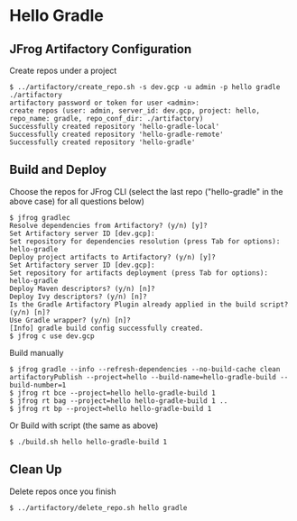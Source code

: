 # Hello Gradle

## JFrog Artifactory Configuration
Create repos under a project
```
$ ../artifactory/create_repo.sh -s dev.gcp -u admin -p hello gradle ./artifactory
artifactory password or token for user <admin>: 
create repos (user: admin, server_id: dev.gcp, project: hello, repo_name: gradle, repo_conf_dir: ./artifactory)
Successfully created repository 'hello-gradle-local' 
Successfully created repository 'hello-gradle-remote' 
Successfully created repository 'hello-gradle'
```

## Build and Deploy
Choose the repos for JFrog CLI (select the last repo ("hello-gradle" in the above case) for all questions below)
```
$ jfrog gradlec
Resolve dependencies from Artifactory? (y/n) [y]? 
Set Artifactory server ID [dev.gcp]: 
Set repository for dependencies resolution (press Tab for options): hello-gradle
Deploy project artifacts to Artifactory? (y/n) [y]? 
Set Artifactory server ID [dev.gcp]: 
Set repository for artifacts deployment (press Tab for options): hello-gradle
Deploy Maven descriptors? (y/n) [n]? 
Deploy Ivy descriptors? (y/n) [n]? 
Is the Gradle Artifactory Plugin already applied in the build script? (y/n) [n]? 
Use Gradle wrapper? (y/n) [n]? 
[Info] gradle build config successfully created.
$ jfrog c use dev.gcp
```
Build manually
```
$ jfrog gradle --info --refresh-dependencies --no-build-cache clean artifactoryPublish --project=hello --build-name=hello-gradle-build --build-number=1
$ jfrog rt bce --project=hello hello-gradle-build 1
$ jfrog rt bag --project=hello hello-gradle-build 1 ..
$ jfrog rt bp --project=hello hello-gradle-build 1
```
Or Build with script (the same as above)
```
$ ./build.sh hello hello-gradle-build 1
```

## Clean Up
Delete repos once you finish
```
$ ../artifactory/delete_repo.sh hello gradle
```
